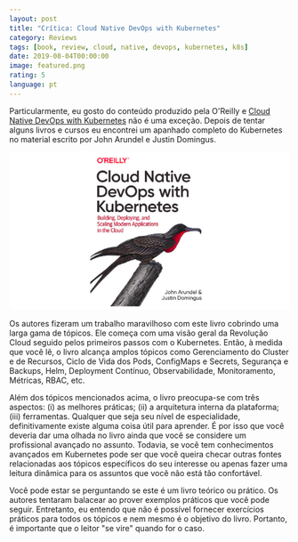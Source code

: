```yaml
---
layout: post
title: "Crítica: Cloud Native DevOps with Kubernetes"
category: Reviews
tags: [book, review, cloud, native, devops, kubernetes, k8s]
date: 2019-08-04T00:00:00
image: featured.png
rating: 5
language: pt
---
```


Particularmente, eu gosto do conteúdo produzido pela O'Reilly e [Cloud Native DevOps with Kubernetes](https://www.amazon.com.br/Cloud-Native-DevOps-Kubernetes-Applications-ebook/dp/B07PJ4HM92) não é uma exceção. Depois de tentar alguns livros e cursos eu encontrei um apanhado completo do Kubernetes no material escrito por John Arundel e Justin Domingus.

![Cloud Native DevOps Kubernetes Applications](./featured.png "Cloud Native DevOps Kubernetes Applications")

Os autores fizeram um trabalho maravilhoso com este livro cobrindo uma larga gama de tópicos. Ele começa com uma visão geral da Revolução Cloud seguido pelos primeiros passos com o Kubernetes. Então, à medida que você lê, o livro alcança amplos tópicos como Gerenciamento do Cluster e de Recursos, Ciclo de Vida dos Pods, ConfigMaps e Secrets, Segurança e Backups, Helm, Deployment Contínuo, Observabilidade, Monitoramento, Métricas, RBAC, etc.

Além dos tópicos mencionados acima, o livro preocupa-se com três aspectos: (i) as melhores práticas; (ii) a arquitetura interna da plataforma; (iii) ferramentas. Qualquer que seja seu nível de especialidade, definitivamente existe alguma coisa útil para aprender. É por isso que você deveria dar uma olhada no livro ainda que você se considere um profissional avançado no assunto. Todavia, se você tem conhecimentos avançados em Kubernetes pode ser que você queira checar outras fontes relacionadas aos tópicos específicos do seu interesse ou apenas fazer uma leitura dinâmica para os assuntos que você não está tão confortável.

Você pode estar se perguntando se este é um livro teórico ou prático. Os autores tentaram balacear ao prover exemplos práticos que você pode seguir. Entretanto, eu entendo que não é possível fornecer exercícios práticos para todos os tópicos e nem mesmo é o objetivo do livro. Portanto, é importante que o leitor "se vire" quando for o caso.
